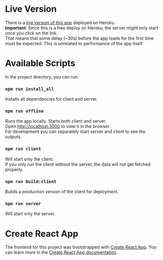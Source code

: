 # Live Version

There is a [live version of this app](https://fathomless-everglades-14095.herokuapp.com/) deployed on Heroku.\
**Important**: Since this is a free deploy on Heroku, the server might only start once you click on the link.\
That means that some delay (~30s) before the app loads for the first time must be expected. This is unrelated to performance of the app itself.


# Available Scripts

In the project directory, you can run:

### `npm run install_all`
Installs all dependencies for client and server.

### `npm run offline`

Runs the app locally. Starts both client and server. \
Open [http://localhost:3000](http://localhost:3000) to view it in the browser.\
For development you can separately start server and client to see the outputs.

### `npm run client`

Will start only the client.\
If you only run the client without the server, the data will not get fetched properly.

### `npm run build:client`

Builds a production version of the client for deployment.

### `npm run server`

Will start only the server.


# Create React App

The frontend for this project was bootstrapped with [Create React App](https://github.com/facebook/create-react-app).
You can learn more in the [Create React App documentation](https://facebook.github.io/create-react-app/docs/getting-started).
